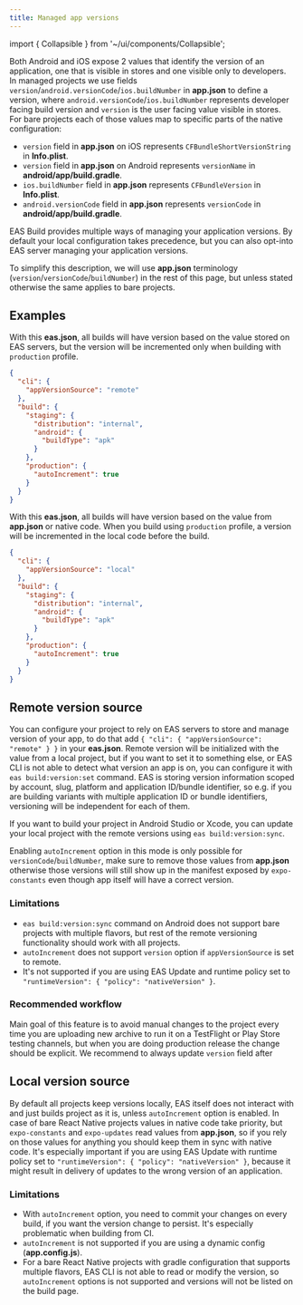 ```yaml
---
title: Managed app versions
---
```

import { Collapsible } from '~/ui/components/Collapsible';

Both Android and iOS expose 2 values that identify the version of an application, one that is visible in stores and one visible only to developers. In managed projects we use fields `version`/`android.versionCode`/`ios.buildNumber` in **app.json** to define a version, where `android.versionCode`/`ios.buildNumber` represents developer facing build version and `version` is the user facing value visible in stores. For bare projects each of those values map to specific parts of the native configuration:

- `version` field in **app.json** on iOS represents `CFBundleShortVersionString` in **Info.plist**.
- `version` field in **app.json** on Android represents `versionName` in **android/app/build.gradle**.
- `ios.buildNumber` field in **app.json** represents `CFBundleVersion` in **Info.plist**.
- `android.versionCode` field in **app.json** represents `versionCode` in **android/app/build.gradle**.

EAS Build provides multiple ways of managing your application versions. By default your local configuration takes precedence, but you can also opt-into EAS server managing your application versions.

To simplify this description, we will use **app.json** terminology (`version`/`versionCode`/`buildNumber`) in the rest of this page, but unless stated otherwise the same applies to bare projects.

## Examples

<Collapsible summary="Remote version source">

With this **eas.json**, all builds will have version based on the value stored on EAS servers, but the version will be incremented only when building with `production` profile.

```json
{
  "cli": {
    "appVersionSource": "remote"
  },
  "build": {
    "staging": {
      "distribution": "internal",
      "android": {
        "buildType": "apk"
      }
    },
    "production": {
      "autoIncrement": true
    }
  }
}
```

</Collapsible>

<Collapsible summary="Local version source">

With this **eas.json**, all builds will have version based on the value from **app.json** or native code. When you build using `production` profile, a version will be incremented in the local code before the build.

```json
{
  "cli": {
    "appVersionSource": "local"
  },
  "build": {
    "staging": {
      "distribution": "internal",
      "android": {
        "buildType": "apk"
      }
    },
    "production": {
      "autoIncrement": true
    }
  }
}
```

</Collapsible>

## Remote version source

You can configure your project to rely on EAS servers to store and manage version of your app, to do that add `{ "cli": { "appVersionSource": "remote" } }` in your **eas.json**. Remote version will be initialized with the value from a local project, but if you want to set it to something else, or EAS CLI is not able to detect what version an app is on, you can configure it with `eas build:version:set` command. EAS is storing version information scoped by account, slug, platform and application ID/bundle identifier, so e.g. if you are building variants with multiple application ID or bundle identifiers, versioning will be independent for each of them.

If you want to build your project in Android Studio or Xcode, you can update your local project with the remote versions using `eas build:version:sync`.

Enabling `autoIncrement` option in this mode is only possible for `versionCode`/`buildNumber`, make sure to remove those values from **app.json** otherwise those versions will still show up in the manifest exposed by `expo-constants` even though app itself will have a correct version.

### Limitations

- `eas build:version:sync` command on Android does not support bare projects with multiple flavors, but rest of the remote versioning functionality should work with all projects.
- `autoIncrement` does not support `version` option if `appVersionSource` is set to remote.
- It's not supported if you are using EAS Update and runtime policy set to `"runtimeVersion": { "policy": "nativeVersion" }`.

### Recommended workflow

Main goal of this feature is to avoid manual changes to the project every time you are uploading new archive to run it on a TestFlight or Play Store testing channels, but when you are doing production release the change should be explicit. We recommend to always update `version` field after

## Local version source

By default all projects keep versions locally, EAS itself does not interact with and just builds project as it is, unless `autoIncrement` option is enabled. In case of bare React Native projects values in native code take priority, but `expo-constants` and `expo-updates` read values from **app.json**, so if you rely on those values for anything you should keep them in sync with native code. It's especially important if you are using EAS Update with runtime policy set to `"runtimeVersion": { "policy": "nativeVersion" }`, because it might result in delivery of updates to the wrong version of an application.

### Limitations

- With `autoIncrement` option, you need to commit your changes on every build, if you want the version change to persist. It's especially problematic when building from CI.
- `autoIncrement` is not supported if you are using a dynamic config (**app.config.js**).
- For a bare React Native projects with gradle configuration that supports multiple flavors, EAS CLI is not able to read or modify the version, so `autoIncrement` options is not supported and versions will not be listed on the build page.


